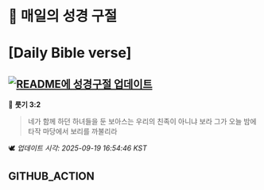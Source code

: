 # 🙏 매일의 성경 구절
# [Daily Bible verse]
## [![README에 성경구절 업데이트](https://github.com/DONGSUKA/first_test/actions/workflows/update-readme-bible.yml/badge.svg)](https://github.com/DONGSUKA/first_test/actions/workflows/update-readme-bible.yml)
<!-- START_BIBLE_VERSE -->
📖 **룻기 3:2**
> 네가 함께 하던 하녀들을 둔 보아스는 우리의 친족이 아니냐 보라 그가 오늘 밤에 타작 마당에서 보리를 까불리라

🕊️ _업데이트 시각: 2025-09-19 16:54:46 KST_
  <!-- END_BIBLE_VERSE -->
## GITHUB_ACTION

